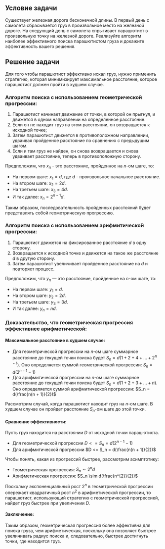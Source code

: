 ## Условие задачи

Существует железная дорога бесконечной длины. В первый день с самолета сбрасывается груз в произвольное место на железной дороге. На следующий день с самолета спрыгивает парашютист в произвольную точку на железной дороге. Реализуйте алгоритм наиболее эффективного поиска парашютистом груза и докажите эффективность вашего решения.

## Решение задачи

Для того чтобы парашютист эффективно искал груз, нужно применить стратегию, которая минимизирует максимальное расстояние, которое парашютист должен пройти в худшем случае.

### Алгоритм поиска с использованием геометрической прогрессии:

1. Парашютист начинает движение от точки, в которой он прыгнул, и движется в одном направлении на определенное расстояние.
2. Если он не находит груз на этом расстоянии, он возвращается к исходной точке;
3. Затем парашютист движется в противоположном направлении, удваивая пройденное расстояние по сравнению с предыдущим шагом.
4. Если и там груз не найден, он снова возвращается и снова удваивает расстояние, теперь в противоположную сторону.

Предположим, что $`x_n`$ - это расстояние, пройденное на  $`n`$-ом шаге, то:

* На первом шаге: $`x_1 = d`$, где $`d`$ - произвольное начальное расстояние.
* На втором шаге: $`x_2 = 2d`$.
* На третьем шаге: $`x_3 = 4d `$.
* И так далее: $`x_n = 2^{n-1}d`$.

Таким образом, последовательность пройденных расстояний будет представлять собой геометрическую прогрессию.

### Алгоритм поиска с использованием арифмитической прогрессии:

1. Парашютист движется на фиксированное расстояние $`d`$ в одну сторону.
2. Возвращается к исходной точке и движется на такое же расстояние $`d`$ в другую сторону.
3. Затем парашютист увеличивает пройденное расстояние на $`d`$ и повторяет процесс.

Предположим, что $`y_n`$ — это расстояние, пройденное на  $`n`$-ом шаге, то:

* На первом шаге: $`y_1 = d`$.
* На втором шаге: $`y_2 = 2d`$.
* На третьем шаге: $`y_3 = 3d `$.
* И так далее: $`y_n = nd`$.

### Доказательство, что геометрическая прогрессия эффективнее арифметической:

#### Максимальное расстояние в худшем случае:
* Для геометрической прогрессии на $`n`$-ом шаге суммарное расстояние до текущей точки поиска будет $`S_n = d(1 + 2 + 4 + ... + 2^{n-1})`$. Оно определяется суммой геометрической прогрессии:
$`S_n = d(2^{n-1} - 1)`$
* Для арифмитической прогрессии на $`n`$-ом шаге суммарное расстояние до текущей точки поиска будет $`S_n = d(1 + 2 + 3 + ... + n)`$. Оно определяется суммой арифмитической прогрессии: 
$`S_n = d(\frac{n(n + 1)}{2})`$

Рассмотрим случай, когда парашютист находит груз на $`n`$-ом шаге. В худшем случае он пройдет расстояние $`S_n`$-ом шаге до этой точки.

#### Сравнение эффективности:

Пусть груз находится на расстоянии $`D`$ от исходной точки парашютиста.

* Для геометрической прогрессии $`D <= S_n = d(2^{n-1} - 1)`$
* Для арифмитической прогрессии $`D <= S_n = d(\frac{n(n + 1)}{2})`$

Чтобы понять, какая из прогрессий быстрее, рассмотрим асимптотику:

* Геометрическая прогрессия: $`S_n \sim 2^{n}d`$
* Арифметическая прогрессия: $`S_n \sim d(\frac{n^{2}}{2})`$

Поскольку экспоненциальный рост $`2^{n}`$ в геометрической прогрессии опережает квадратичный рост $`n^{2}`$ в арифметической прогрессии, то парашютист, использующий стратегию с геометрической прогрессией, найдет груз быстрее при увеличении $`D`$.

#### Заключение:

Таким образом, геометрическая прогрессия более эффективна для поиска груза, чем арифметическая, поскольку она позволяет быстрее увеличивать радиус поиска и, следовательно, быстрее достигнуть точки, где находится груз.
